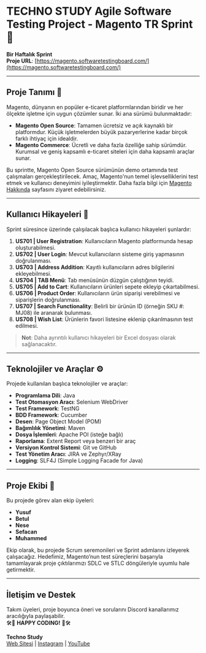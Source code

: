 # TECHNO STUDY Agile Software Testing Project - Magento TR Sprint 🚀

**Bir Haftalık Sprint**  
**Proje URL**: [https://magento.softwaretestingboard.com/](https://magento.softwaretestingboard.com/)

---

## Proje Tanımı 📄

Magento, dünyanın en popüler e-ticaret platformlarından biridir ve her ölçekte işletme için uygun çözümler sunar. İki ana sürümü bulunmaktadır:
- **Magento Open Source**: Tamamen ücretsiz ve açık kaynaklı bir platformdur. Küçük işletmelerden büyük pazaryerlerine kadar birçok farklı ihtiyaç için idealdir.
- **Magento Commerce**: Ücretli ve daha fazla özelliğe sahip sürümdür. Kurumsal ve geniş kapsamlı e-ticaret siteleri için daha kapsamlı araçlar sunar.

Bu sprintte, Magento Open Source sürümünün demo ortamında test çalışmaları gerçekleştirilecek. Amaç, Magento'nun temel işlevselliklerini test etmek ve kullanıcı deneyimini iyileştirmektir. Daha fazla bilgi için [Magento Hakkında](https://www.hosting.com.tr/blog/magento/) sayfasını ziyaret edebilirsiniz.

---

## Kullanıcı Hikayeleri 📝

Sprint süresince üzerinde çalışılacak başlıca kullanıcı hikayeleri şunlardır:

1. **US701 | User Registration**: Kullanıcıların Magento platformunda hesap oluşturabilmesi.
2. **US702 | User Login**: Mevcut kullanıcıların sisteme giriş yapmasının doğrulanması.
3. **US703 | Address Addition**: Kayıtlı kullanıcıların adres bilgilerini ekleyebilmesi.
4. **US704 | TAB Menü**: Tab menüsünün düzgün çalıştığının teyidi.
5. **US705 | Add to Cart**: Kullanıcıların ürünleri sepete ekleyip çıkartabilmesi.
6. **US706 | Product Order**: Kullanıcıların ürün siparişi verebilmesi ve siparişlerin doğrulanması.
7. **US707 | Search Functionality**: Belirli bir ürünün ID (örneğin SKU #: MJ08) ile aranarak bulunması.
8. **US708 | Wish List**: Ürünlerin favori listesine eklenip çıkarılmasının test edilmesi.

> **Not**: Daha ayrıntılı kullanıcı hikayeleri bir Excel dosyası olarak sağlanacaktır.

---

## Teknolojiler ve Araçlar ⚙️

Projede kullanılan başlıca teknolojiler ve araçlar:

- **Programlama Dili**: Java
- **Test Otomasyon Aracı**: Selenium WebDriver
- **Test Framework**: TestNG
- **BDD Framework**: Cucumber
- **Desen**: Page Object Model (POM)
- **Bağımlılık Yönetimi**: Maven
- **Dosya İşlemleri**: Apache POI (isteğe bağlı)
- **Raporlama**: Extent Report veya benzeri bir araç
- **Versiyon Kontrol Sistemi**: Git ve GitHub
- **Test Yönetim Aracı**: JIRA ve Zephyr/XRay
- **Logging**: SLF4J (Simple Logging Facade for Java)

---

## Proje Ekibi 👥

Bu projede görev alan ekip üyeleri:

- **Yusuf**
- **Betul**
- **Nese**
- **Sefacan**
- **Muhammed**

Ekip olarak, bu projede Scrum seremonileri ve Sprint adımlarını izleyerek çalışacağız. Hedefimiz, Magento’nun test süreçlerini başarıyla tamamlayarak proje çıktılarımızı SDLC ve STLC döngüleriyle uyumlu hale getirmektir.

---

## İletişim ve Destek

Takım üyeleri, proje boyunca öneri ve sorularını Discord kanallarımız aracılığıyla paylaşabilir.  
🛠🙂 **HAPPY CODING!** 🙂🛠

**Techno Study**  
[Web Sitesi](https://techno.study/) | [Instagram](https://www.instagram.com/techno.study/) | [YouTube](https://www.youtube.com/@Techno_Study)
